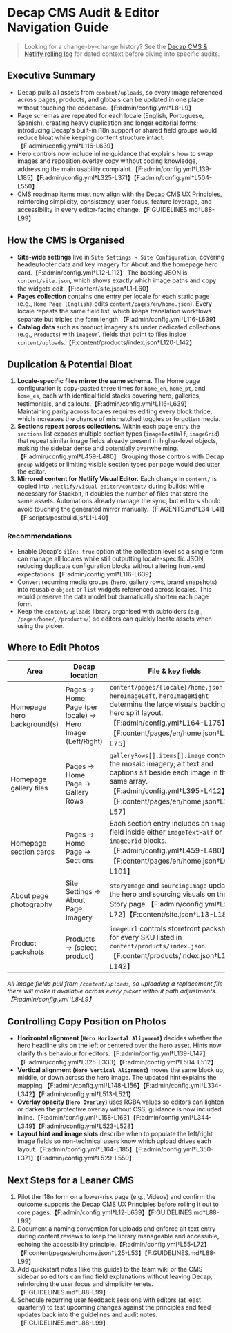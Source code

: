 # Decap CMS Audit & Editor Navigation Guide

> Looking for a change-by-change history? See the [Decap CMS & Netlify rolling log](./decap-netlify-rolling-log.md) for dated context before diving into specific audits.

## Executive Summary
- Decap pulls all assets from `content/uploads`, so every image referenced across pages, products, and globals can be updated in one place without touching the codebase.【F:admin/config.yml†L8-L9】
- Page schemas are repeated for each locale (English, Portuguese, Spanish), creating heavy duplication and longer editorial forms; introducing Decap's built-in i18n support or shared field groups would reduce bloat while keeping content structure intact.【F:admin/config.yml†L116-L639】
- Hero controls now include inline guidance that explains how to swap images and reposition overlay copy without coding knowledge, addressing the main usability complaint.【F:admin/config.yml†L139-L185】【F:admin/config.yml†L325-L371】【F:admin/config.yml†L504-L550】
- CMS roadmap items must now align with the [Decap CMS UX Principles](../GUIDELINES.md#decap-cms-ux-principles), reinforcing simplicity, consistency, user focus, feature leverage, and accessibility in every editor-facing change.【F:GUIDELINES.md†L88-L99】

## How the CMS Is Organised
- **Site-wide settings** live in `Site Settings → Site Configuration`, covering header/footer data and key imagery for About and the homepage hero card.【F:admin/config.yml†L12-L112】 The backing JSON is `content/site.json`, which shows exactly which image paths and copy the widgets edit.【F:content/site.json†L1-L60】
- **Pages collection** contains one entry per locale for each static page (e.g., `Home Page (English)` edits `content/pages/en/home.json`). Every locale repeats the same field list, which keeps translation workflows separate but triples the form length.【F:admin/config.yml†L116-L639】
- **Catalog data** such as product imagery sits under dedicated collections (e.g., `Products`) with `imageUrl` fields that point to files inside `content/uploads`.【F:content/products/index.json†L120-L142】

## Duplication & Potential Bloat
1. **Locale-specific files mirror the same schema.** The Home page configuration is copy-pasted three times for `home_en`, `home_pt`, and `home_es`, each with identical field stacks covering hero, galleries, testimonials, and callouts.【F:admin/config.yml†L116-L639】 Maintaining parity across locales requires editing every block thrice, which increases the chance of mismatched toggles or forgotten media.
2. **Sections repeat across collections.** Within each page entry the `sections` list exposes multiple section types (`imageTextHalf`, `imageGrid`) that repeat similar image fields already present in higher-level objects, making the sidebar dense and potentially overwhelming.【F:admin/config.yml†L459-L480】 Grouping those controls with Decap `group` widgets or limiting visible section types per page would declutter the editor.
3. **Mirrored content for Netlify Visual Editor.** Each change in `content/` is copied into `.netlify/visual-editor/content/` during builds; while necessary for Stackbit, it doubles the number of files that store the same assets. Automations already manage the sync, but editors should avoid touching the generated mirror manually.【F:AGENTS.md†L34-L41】【F:scripts/postbuild.js†L1-L40】

### Recommendations
- Enable Decap's `i18n: true` option at the collection level so a single form can manage all locales while still outputting locale-specific JSON, reducing duplicate configuration blocks without altering front-end expectations.【F:admin/config.yml†L116-L639】
- Convert recurring media groups (hero, gallery rows, brand snapshots) into reusable `object` or `list` widgets referenced across locales. This would preserve the data model but dramatically shorten each page form.
- Keep the `content/uploads` library organised with subfolders (e.g., `/pages/home/`, `/products/`) so editors can quickly locate assets when using the picker.

## Where to Edit Photos
| Area | Decap location | File & key fields |
| --- | --- | --- |
| Homepage hero background(s) | Pages → Home Page (per locale) → Hero Image (Left/Right) | `content/pages/{locale}/home.json` → `heroImageLeft`, `heroImageRight` determine the large visuals backing the hero split layout.【F:admin/config.yml†L164-L175】【F:content/pages/en/home.json†L19-L75】 |
| Homepage gallery tiles | Pages → Home Page → Gallery Rows | `galleryRows[].items[].image` controls the mosaic imagery; alt text and captions sit beside each image in the same array.【F:admin/config.yml†L395-L412】【F:content/pages/en/home.json†L21-L57】 |
| Homepage section cards | Pages → Home Page → Sections | Each section entry includes an `image` field inside either `imageTextHalf` or `imageGrid` blocks.【F:admin/config.yml†L459-L480】【F:content/pages/en/home.json†L63-L101】 |
| About page photography | Site Settings → About Page Imagery | `storyImage` and `sourcingImage` update the hero and sourcing visuals on the Story page.【F:admin/config.yml†L51-L72】【F:content/site.json†L13-L18】 |
| Product packshots | Products → (select product) | `imageUrl` controls storefront packshots for every SKU listed in `content/products/index.json`.【F:content/products/index.json†L120-L142】 |

_All image fields pull from `/content/uploads`, so uploading a replacement file there will make it available across every picker without path adjustments.【F:admin/config.yml†L8-L9】_

## Controlling Copy Position on Photos
- **Horizontal alignment (`Hero Horizontal Alignment`)** decides whether the hero headline sits on the left or centered over the hero asset. Hints now clarify this behaviour for editors.【F:admin/config.yml†L139-L147】【F:admin/config.yml†L325-L333】【F:admin/config.yml†L504-L512】
- **Vertical alignment (`Hero Vertical Alignment`)** moves the same block up, middle, or down across the hero image. The updated hint explains the mapping.【F:admin/config.yml†L148-L156】【F:admin/config.yml†L334-L342】【F:admin/config.yml†L513-L521】
- **Overlay opacity (`Hero Overlay`)** uses RGBA values so editors can lighten or darken the protective overlay without CSS; guidance is now included inline.【F:admin/config.yml†L158-L163】【F:admin/config.yml†L344-L349】【F:admin/config.yml†L523-L528】
- **Layout hint and image slots** describe when to populate the left/right image fields so non-technical users know which upload drives each layout.【F:admin/config.yml†L164-L185】【F:admin/config.yml†L350-L371】【F:admin/config.yml†L529-L550】

## Next Steps for a Leaner CMS
1. Pilot the i18n form on a lower-risk page (e.g., Videos) and confirm the outcome supports the Decap CMS UX Principles before rolling it out to core pages.【F:admin/config.yml†L12-L639】【F:GUIDELINES.md†L88-L99】
2. Document a naming convention for uploads and enforce alt text entry during content reviews to keep the library manageable and accessible, echoing the accessibility principle.【F:admin/config.yml†L55-L72】【F:content/pages/en/home.json†L25-L53】【F:GUIDELINES.md†L88-L99】
3. Add quickstart notes (like this guide) to the team wiki or the CMS sidebar so editors can find field explanations without leaving Decap, reinforcing the user focus and simplicity tenets.【F:GUIDELINES.md†L88-L99】
4. Schedule recurring user feedback sessions with editors (at least quarterly) to test upcoming changes against the principles and feed updates back into the guidelines and audit notes.【F:GUIDELINES.md†L88-L99】
